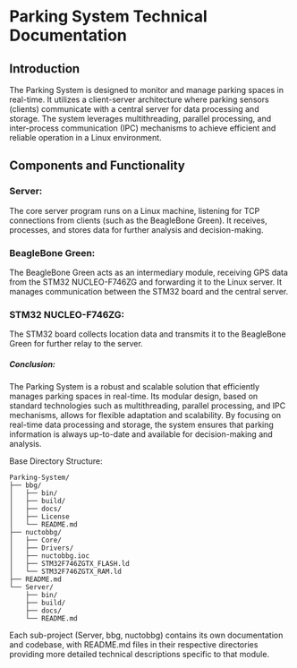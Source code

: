 # Parking System Technical Documentation

## Introduction

The Parking System is designed to monitor and manage parking spaces in real-time. It utilizes a client-server architecture where parking sensors (clients) communicate with a central server for data processing and storage. The system leverages multithreading, parallel processing, and inter-process communication (IPC) mechanisms to achieve efficient and reliable operation in a Linux environment.


## Components and Functionality
### Server:
The core server program runs on a Linux machine, listening for TCP connections from clients (such as the BeagleBone Green). It receives, processes, and stores data for further analysis and decision-making.

### BeagleBone Green: 
The BeagleBone Green acts as an intermediary module, receiving GPS data from the STM32 NUCLEO-F746ZG and forwarding it to the Linux server. It manages communication between the STM32 board and the central server.

### STM32 NUCLEO-F746ZG:
The STM32 board collects location data and transmits it to the BeagleBone Green for further relay to the server.


##### Conclusion:
The Parking System is a robust and scalable solution that efficiently manages parking spaces in real-time. Its modular design, based on standard technologies such as multithreading, parallel processing, and IPC mechanisms, allows for flexible adaptation and scalability. By focusing on real-time data processing and storage, the system ensures that parking information is always up-to-date and available for decision-making and analysis.


Base Directory Structure:
```
Parking-System/
├── bbg/
│   ├── bin/
│   ├── build/
│   ├── docs/
│   ├── License
│   └── README.md
├── nuctobbg/
│   ├── Core/
│   ├── Drivers/
│   ├── nuctobbg.ioc
│   ├── STM32F746ZGTX_FLASH.ld
│   └── STM32F746ZGTX_RAM.ld
├── README.md
└── Server/
    ├── bin/
    ├── build/
    ├── docs/
    └── README.md
```
Each sub-project (Server, bbg, nuctobbg) contains its own documentation and codebase, with README.md files in their respective directories providing more detailed technical descriptions specific to that module.
